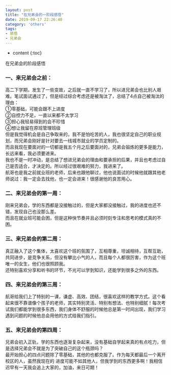 ```yaml
---
layout: post
title: "在兄弟会的一阶段感悟"
date: 2019-09-17 22:26:40
category: 'others'
tags:
- 感悟
- 兄弟会
---
```

* content
{:toc}

在兄弟会的阶段感悟















### 一、来兄弟会之前：  

高二下学期，发生了一些变故，之后就一直不学习了，所以进兄弟会也比别人艰难。笔试面试通过了，但是经过综合考虑还是被淘汰了，总结了4点自己被淘汰的理由：  
①零基础，可能会跟不上进度  
②自控力不足，一直以来都不太学习  
③担心我轻易得到的会不珍惜  
④想让我留在原班管理班级  
但是我觉得机会是自己争取来的，我不是怕吃苦的人，我也很坚定自己的职业规划，而兄弟会刚好是针对要去一线城市就业的学员定制的。  
而且我现在要面对的一切都是我五个月之后要面对的，兄弟会锻炼的更多是能力，长远来看，我必须要进来。  
我也不是一时冲动，是总结了想进兄弟会的理由和要承担的后果，并且也考虑过自己是否适合，才决定的。所以经过很艰难的努力，我进来了。  
航哥也是我之前就业班的老师，后来也跟他聊过，他也说面试的时候他就跟其他老师说过：我一定会去找他，也一定会进来！很感谢他的良苦用心。  


### 二、来兄弟会的第一周：  

刚来兄弟会，学的东西都是没接触过的，但是大家都没接触过，我的进度也还不错，发现自己也没那么差。  
而且在就业班可能会困，但是这种快节奏并且必须时刻专注和思考的模式真的不困。  


### 三、来兄弟会的第二周：  

真正融入了这个集体，太喜欢这个班的氛围了，互相尊重，坦诚相待，互帮互助，共同进步，是竞争关系，但没有攀比小气的人，而且每个人都很厉害，作为这个班唯一的女生，他们也很照顾我。   
还特别喜欢分享和听书的环节，不光可以学到知识，还能学到很多之外的东西。    
 

### 四、来兄弟会的第三周：  

航哥给我们上了特别的一课，谦虚、高效、团结，很喜欢这样的教学方式。这个看起来很不靠谱像个孩子的老师，其实特别灵活、特别有想法、也特别细腻！每次考试我们都能学到很多东西，我们身体不舒服的时候他总是第一时间出现，我们学习遇到问题的时候他总会用他的方式给我们指引。  


### 五、来兄弟会的第四周：  

兄弟会初入正轨，学的东西也逐渐复杂起来，没有基础自学起来真的有点吃力，但是选择兄弟会不就是为了突破自己的这个瓶颈吗？  
最开始担心的四点问题除了零基础，其他的也都克服了。作为每天都最后一个离开校区的人，虽然我现在的 进度可能不如其他人，但我学到的东西更多啊！我相信迟早有一天我会追上大家的，加油，来日可期！  


